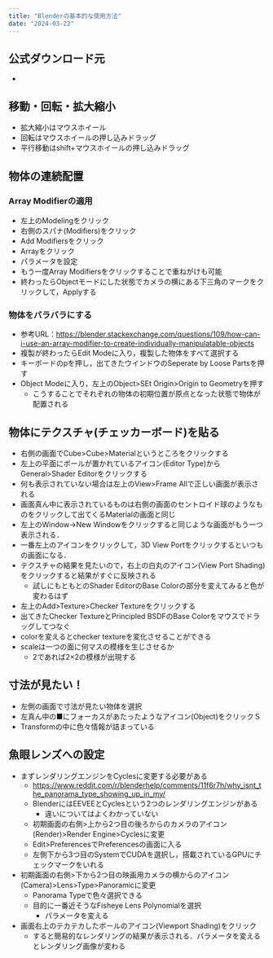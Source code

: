 ```yaml
---
title: "Blenderの基本的な使用方法"
date: "2024-03-22"
---
```


## 公式ダウンロード元
- 

## 移動・回転・拡大縮小
- 拡大縮小はマウスホイール
- 回転はマウスホイールの押し込みドラッグ
- 平行移動はshift+マウスホイールの押し込みドラッグ

## 物体の連続配置
### Array Modifierの適用
- 左上のModelingをクリック
- 右側のスパナ(Modifiers)をクリック
- Add Modifiersをクリック
- Arrayをクリック
- パラメータを設定
- もう一度Array Modifiersをクリックすることで重ねがけも可能
- 終わったらObjectモードにした状態でカメラの横にある下三角のマークをクリックして，Applyする

### 物体をバラバラにする
- 参考URL：https://blender.stackexchange.com/questions/109/how-can-i-use-an-array-modifier-to-create-individually-manipulatable-objects
- 複製が終わったらEdit Modeに入り，複製した物体をすべて選択する
- キーボードのpを押し，出てきたウインドウのSeperate by Loose Partsを押す
- Object Modeに入り，左上のObject>SEt Origin>Origin to Geometryを押す
    - こうすることでそれぞれの物体の初期位置が原点となった状態で物体が配置される

## 物体にテクスチャ(チェッカーボード)を貼る
- 右側の画面でCube>Cube>Materialというところをクリックする
- 左上の平面にボールが置かれているアイコン(Editor Type)からGeneral>Shader Editorをクリックする
- 何も表示されていない場合は左上のView>Frame Allで正しい画面が表示される
- 画面真ん中に表示されているものは右側の画面のセントロイド球のようなものをクリックして出てくるMaterialの画面と同じ
- 左上のWindow->New Windowをクリックすると同じような画面がもう一つ表示される．
- 一番左上のアイコンをクリックして，3D View Portをクリックするといつもの画面になる．
- テクスチャの結果を見たいので，右上の白丸のアイコン(View Port Shading)をクリックすると結果がすぐに反映される
    - 試しにもともとのShader EditorのBase Colorの部分を変えてみると色が変わるはず
- 左上のAdd>Texture>Checker Textureをクリックする
- 出てきたChecker TextureとPrincipled BSDFのBase Colorをマウスでドラッグしてつなぐ
- colorを変えるとchecker textureを変化させることができる
- scaleは一つの面に何マスの模様を生じさせるか
    - 2であれば2×2の模様が出現する

## 寸法が見たい！
- 左側の画面で寸法が見たい物体を選択
- 左真ん中の■にフォーカスがあたったようなアイコン(Object)をクリックＳ
- Transformの中に色々情報が詰まっている


## 魚眼レンズへの設定
- まずレンダリングエンジンをCyclesに変更する必要がある
    - https://www.reddit.com/r/blenderhelp/comments/11f6r7h/why_isnt_the_panorama_type_showing_up_in_my/
    - BlenderにはEEVEEとCyclesという2つのレンダリングエンジンがある
        - 違いについてはよくわかっていない
    - 初期画面の右側>上から2つ目の後ろからのカメラのアイコン(Render)>Render Engine>Cyclesに変更
    - Edit>PreferencesでPreferencesの画面に入る
    - 左側下から3つ目のSystemでCUDAを選択し，搭載されているGPUにチェックマークをいれる
- 初期画面の右側>下から2つ目の映画用カメラの横からのアイコン(Camera)>Lens>Type>Panoramicに変更
    - Panorama Typeで色々選択できる
    - 目的に一番近そうなFisheye Lens Polynomialを選択
        - パラメータを変える
- 画面右上のテカテカしたボールのアイコン(Viewport Shading)をクリック
    - すると簡易的なレンダリングの結果が表示される．パラメータを変えるとレンダリング画像が変わる